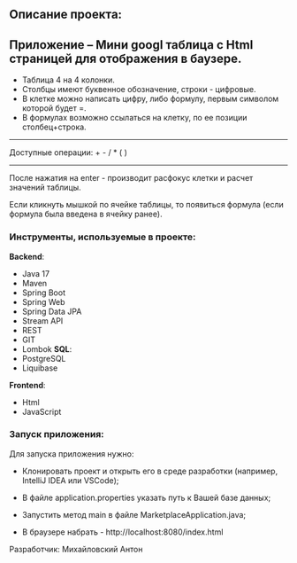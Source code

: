 
## Описание проекта:
## Приложение – Мини googl таблица c Html страницей для отображения в баузере.
- Таблица 4 на 4 колонки. 
- Столбцы имеют буквенное обозначение, строки - цифровые. 
- В клетке можно написать цифру, либо формулу, первым символом которой будет =. 
- В формулах возможно ссылаться на клетку, по ее позиции столбец+строка.
________________________________________
 Доступные операции: + - / * ( )
________________________________________

  После нажатия на enter - производит расфокус клетки и расчет значений таблицы.
  
  Если кликнуть мышкой по ячейке таблицы, то появиться формула (если формула была введена в ячейку ранее).

### Инструменты, используемые в проекте:
**Backend**:
- Java 17
- Maven
- Spring Boot
- Spring Web
- Spring Data JPA
- Stream API
- REST
- GIT
- Lombok
**SQL**:
- PostgreSQL
- Liquibase

**Frontend**:
- Html
- JavaScript

### Запуск приложения:
 Для запуска приложения нужно:
 - Клонировать проект и открыть его в среде разработки (например, IntelliJ IDEA или VSCode);
 - В файле application.properties указать путь к Вашей базе данных;

 - Запустить метод main в файле MarketplaceApplication.java;
 - В браузере набрать - http://localhost:8080/index.html

Разработчик:
Михайловский Антон

 
